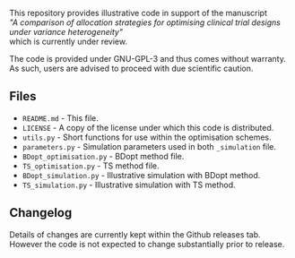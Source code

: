 This repository provides illustrative code in support of the manuscript  
*"A comparison of allocation strategies for optimising clinical trial designs under variance heterogeneity"*  
which is currently under review.  
  
The code is provided under GNU-GPL-3 and thus comes without warranty. As such, users are advised to proceed with due scientific caution.

## Files
- `README.md` - This file.
- `LICENSE`   - A copy of the license under which this code is distributed.
- `utils.py`  - Short functions for use within the optimisation schemes.
- `parameters.py` - Simulation parameters used in both `_simulation` file.
- `BDopt_optimisation.py` - BDopt method file.
- `TS_optimisation.py` - TS method file.
- `BDopt_simulation.py` - Illustrative simulation with BDopt method.
- `TS_simulation.py` - Illustrative simulation with TS method.

## Changelog

Details of changes are currently kept within the Github releases tab. However the code is not expected to change substantially prior to release.
